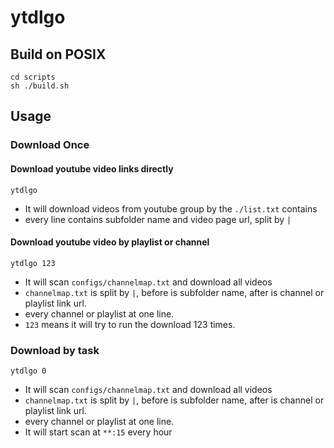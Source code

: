 # ytdlgo

## Build on POSIX

```
cd scripts
sh ./build.sh
```

## Usage

### Download Once

#### Download youtube video links directly

```
ytdlgo
```
 - It will download videos from youtube group by the `./list.txt` contains
 - every line contains subfolder name and video page url, split by `|`

#### Download youtube video by playlist or channel

```
ytdlgo 123
```
 - It will scan `configs/channelmap.txt` and download all videos
 - `channelmap.txt` is split by `|`, before is subfolder name, after is channel or playlist link url.
 - every channel or playlist at one line.
 - `123` means it will try to run the download 123 times.

### Download by task

```
ytdlgo 0
```
 - It will scan `configs/channelmap.txt` and download all videos
 - `channelmap.txt` is split by `|`, before is subfolder name, after is channel or playlist link url.
 - every channel or playlist at one line.
 - It will start scan at `**:15` every hour
